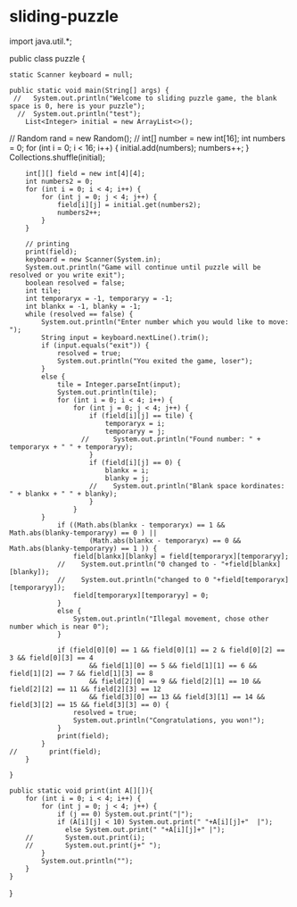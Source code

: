 # sliding-puzzle

import java.util.*;

public class puzzle {

    static Scanner keyboard = null;

    public static void main(String[] args) {
     //   System.out.println("Welcome to sliding puzzle game, the blank space is 0, here is your puzzle");
      //  System.out.println("test");
        List<Integer> initial = new ArrayList<>();
  //      Random rand = new Random();
   //     int[] number = new int[16];
        int numbers = 0;
        for (int i = 0; i < 16; i++) {
            initial.add(numbers);
            numbers++;
        }
        Collections.shuffle(initial);

        int[][] field = new int[4][4];
        int numbers2 = 0;
        for (int i = 0; i < 4; i++) {
            for (int j = 0; j < 4; j++) {
                field[i][j] = initial.get(numbers2);
                numbers2++;
            }
        }

        // printing
        print(field);
        keyboard = new Scanner(System.in);
        System.out.println("Game will continue until puzzle will be resolved or you write exit");
        boolean resolved = false;
        int tile;
        int temporaryx = -1, temporaryy = -1;
        int blankx = -1, blanky = -1;
        while (resolved == false) {
            System.out.println("Enter number which you would like to move: ");
            String input = keyboard.nextLine().trim();
            if (input.equals("exit")) {
                resolved = true;
                System.out.println("You exited the game, loser");
            }
            else {
                tile = Integer.parseInt(input);
                System.out.println(tile);
                for (int i = 0; i < 4; i++) {
                    for (int j = 0; j < 4; j++) {
                        if (field[i][j] == tile) {
                            temporaryx = i;
                            temporaryy = j;
                      //      System.out.println("Found number: " + temporaryx + " " + temporaryy);
                        }
                        if (field[i][j] == 0) {
                            blankx = i;
                            blanky = j;
                        //    System.out.println("Blank space kordinates: " + blankx + " " + blanky);
                        }
                    }
            }
                if ((Math.abs(blankx - temporaryx) == 1 && Math.abs(blanky-temporaryy) == 0 ) ||
                        (Math.abs(blankx - temporaryx) == 0 && Math.abs(blanky-temporaryy) == 1 )) {
                    field[blankx][blanky] = field[temporaryx][temporaryy];
                //    System.out.println("0 changed to - "+field[blankx][blanky]);
                //    System.out.println("changed to 0 "+field[temporaryx][temporaryy]);
                    field[temporaryx][temporaryy] = 0;
                }
                else {
                    System.out.println("Illegal movement, chose other number which is near 0");
                }

                if (field[0][0] == 1 && field[0][1] == 2 & field[0][2] == 3 && field[0][3] == 4
                        && field[1][0] == 5 && field[1][1] == 6 && field[1][2] == 7 && field[1][3] == 8
                        && field[2][0] == 9 && field[2][1] == 10 && field[2][2] == 11 && field[2][3] == 12
                        && field[3][0] == 13 && field[3][1] == 14 && field[3][2] == 15 && field[3][3] == 0) {
                    resolved = true;
                    System.out.println("Congratulations, you won!");
                }
                print(field);
            }
    //        print(field);
        }

    }

    public static void print(int A[][]){
        for (int i = 0; i < 4; i++) {
            for (int j = 0; j < 4; j++) {
                if (j == 0) System.out.print("|");
                if (A[i][j] < 10) System.out.print(" "+A[i][j]+"  |");
                  else System.out.print(" "+A[i][j]+" |");
        //        System.out.print(i);
        //        System.out.print(j+" ");
            }
            System.out.println("");
        }
    }


}
